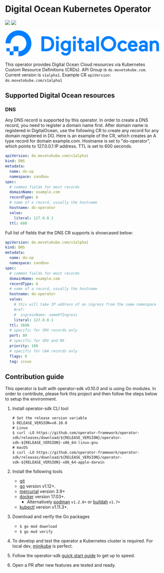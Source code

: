 # Digital Ocean Kubernetes Operator
![](https://github.com/movetokube/do-operator/workflows/Tests/badge.svg) ![](https://github.com/movetokube/do-operator/workflows/Publush%20Release/badge.svg)

<p align="center">
    <img src=".assets/DO_Logo_horizontal_blue.svg" />
</p>

This operator provides Digital Ocean Cloud resources via Kubernetes Custom Resource Definitions (CRDs).
API Group is `do.movetokube.com`. Current version is `v1alpha1`. Example CR `apiVersion`: `do.movetokube.com/v1alpha1` 

## Supported Digital Ocean resources
### DNS

Any DNS record is supported by this operator. In order to create a DNS record, you need to register a domain name first.
After domain name is registered in DigitalOcean, use the following CR to create any record for any domain registered in DO.
Here is an example of the CR, which creates an A type record for domain example.com. Hostname is set to "do-operator", which
points to 127.0.0.1 IP address. TTL is set to 600 seconds.

```yaml
apiVersion: do.movetokube.com/v1alpha1
kind: DNS
metadata:
  name: do-op
  namespace: sandbox
spec:
  # common fields for most records
  domainName: example.com
  recordType: A
  # name of a record, usually the hostname
  hostname: do-operator
  value:
    literal: 127.0.0.1
  ttl: 600
```

Full list of fields that the DNS CR supports is showcased below:

```yaml
apiVersion: do.movetokube.com/v1alpha1
kind: DNS
metadata:
  name: do-op
  namespace: sandbox
spec:
  # common fields for most records
  domainName: example.com
  recordType: A
  # name of a record, usually the hostname
  hostname: do-operator
  value:
    # this will take IP address of an ingress from the same namespace
    #ref:
    #  ingressName: nameOfIngress
    literal: 127.0.0.1
  ttl: 3600
  # specific for SRV records only
  port: 80
  # specific for SRV and MX
  priority: 100
  # specific for CAA records only
  flags: 0
  tag: issue
```

## Contribution guide
This operator is built with operator-sdk v0.10.0 and is using Go modules. In order to contribute, please fork this project
and then follow the steps below to setup the environment.
1. Install operator-sdk CLI tool
    ```shell script
    # Set the release version variable
    $ RELEASE_VERSION=v0.10.0
    # Linux
    $ curl -LO https://github.com/operator-framework/operator-sdk/releases/download/${RELEASE_VERSION}/operator-sdk-${RELEASE_VERSION}-x86_64-linux-gnu
    # macOS
    $ curl -LO https://github.com/operator-framework/operator-sdk/releases/download/${RELEASE_VERSION}/operator-sdk-${RELEASE_VERSION}-x86_64-apple-darwin
    ```
2. Install the following tools
    - [git][git_tool]
    - [go][go_tool] version v1.12+.
    - [mercurial][mercurial_tool] version 3.9+
    - [docker][docker_tool] version 17.03+.
      - Alternatively [podman][podman_tool] `v1.2.0+` or [buildah][buildah_tool] `v1.7+`
    - [kubectl][kubectl_tool] version v1.11.3+.
    
3. Download and verify the Go packages
   *  `$ go mod download`
   *  `$ go mod verify`
4. To develop and test the operator a Kubernetes cluster is required. For local dev, [minikube][minikube_tool] is perfect.
5. Follow the operator-sdk [guick start guide](https://github.com/operator-framework/operator-sdk/blob/master/README.md#quick-start)
to get up to speed.
6. Open a PR after new features are tested and ready.

    
[git_tool]:https://git-scm.com/downloads
[go_tool]:https://golang.org/dl/
[mercurial_tool]:https://www.mercurial-scm.org/downloads
[docker_tool]:https://docs.docker.com/install/
[podman_tool]:https://github.com/containers/libpod/blob/master/install.md
[buildah_tool]:https://github.com/containers/buildah/blob/master/install.md
[kubectl_tool]:https://kubernetes.io/docs/tasks/tools/install-kubectl/
[minikube_tool]:https://kubernetes.io/docs/tasks/tools/install-minikube/
